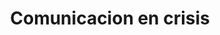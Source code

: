 ---
layout: 
title: Comunicacion en crisis
tipo: Editorial
categories: editorial
descripcion: Diseño de capitulares
imagen: Capitulares-Comunicacion-en-crisis
---